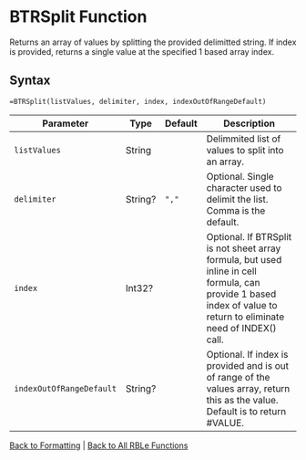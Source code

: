 # BTRSplit Function

Returns an array of values by splitting the provided delimitted string.  If index is provided, returns a single value at the specified 1 based array index.

## Syntax

```excel
=BTRSplit(listValues, delimiter, index, indexOutOfRangeDefault)
```

Parameter | Type | Default | Description
---|---|---|---
`listValues` | String |  | Delimmited list of values to split into an array.
`delimiter` | String? | `","` | Optional.  Single character used to delimit the list.  Comma is the default.
`index` | Int32? |  | Optional.  If BTRSplit is not sheet array formula, but used inline in cell formula, can provide 1 based index of value to return to eliminate need of INDEX() call.
`indexOutOfRangeDefault` | String? |  | Optional.  If index is provided and is out of range of the values array, return this as the value.  Default is to return #VALUE.

[Back to Formatting](RBLeFormatting.md) | [Back to All RBLe Functions](RBLe.md#function-documentation)